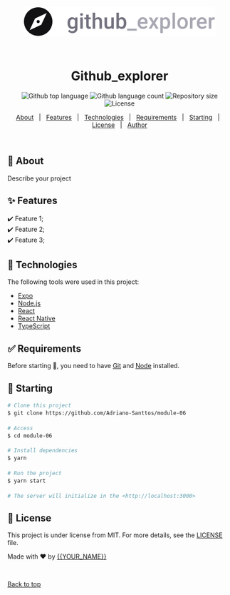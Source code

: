 <div align="center" id="top"> 
  <img src="./src/assets/logo.svg" alt="Github" />

  &#xa0;

  <!-- <a href="https://module06.netlify.app">Demo</a> -->
</div>

<h1 align="center">Github_explorer</h1>

<p align="center">
  <img alt="Github top language" src="https://img.shields.io/github/languages/top/Adriano-Santtos/module-06?color=56BEB8">

  <img alt="Github language count" src="https://img.shields.io/github/languages/count/Adriano-Santtos/module-06?color=56BEB8">

  <img alt="Repository size" src="https://img.shields.io/github/repo-size/Adriano-Santtos/module-06?color=56BEB8">

  <img alt="License" src="https://img.shields.io/github/license/Adriano-Santtos/module-06?color=56BEB8">

  <!-- <img alt="Github issues" src="https://img.shields.io/github/issues/Adriano-Santtos/module-06?color=56BEB8" /> -->

  <!-- <img alt="Github forks" src="https://img.shields.io/github/forks/Adriano-Santtos/module-06?color=56BEB8" /> -->

  <!-- <img alt="Github stars" src="https://img.shields.io/github/stars/Adriano-Santtos/module-06?color=56BEB8" /> -->
</p>

<!-- Status -->

<!-- <h4 align="center"> 
	🚧  Module 06 🚀 Under construction...  🚧
</h4> 

<hr> -->

<p align="center">
  <a href="#dart-about">About</a> &#xa0; | &#xa0; 
  <a href="#sparkles-features">Features</a> &#xa0; | &#xa0;
  <a href="#rocket-technologies">Technologies</a> &#xa0; | &#xa0;
  <a href="#white_check_mark-requirements">Requirements</a> &#xa0; | &#xa0;
  <a href="#checkered_flag-starting">Starting</a> &#xa0; | &#xa0;
  <a href="#memo-license">License</a> &#xa0; | &#xa0;
  <a href="https://github.com/Adriano-Santtos" target="_blank">Author</a>
</p>

<br>

## :dart: About ##

Describe your project

## :sparkles: Features ##

:heavy_check_mark: Feature 1;\
:heavy_check_mark: Feature 2;\
:heavy_check_mark: Feature 3;

## :rocket: Technologies ##

The following tools were used in this project:

- [Expo](https://expo.io/)
- [Node.js](https://nodejs.org/en/)
- [React](https://pt-br.reactjs.org/)
- [React Native](https://reactnative.dev/)
- [TypeScript](https://www.typescriptlang.org/)

## :white_check_mark: Requirements ##

Before starting :checkered_flag:, you need to have [Git](https://git-scm.com) and [Node](https://nodejs.org/en/) installed.

## :checkered_flag: Starting ##

```bash
# Clone this project
$ git clone https://github.com/Adriano-Santtos/module-06

# Access
$ cd module-06

# Install dependencies
$ yarn

# Run the project
$ yarn start

# The server will initialize in the <http://localhost:3000>
```

## :memo: License ##

This project is under license from MIT. For more details, see the [LICENSE](LICENSE.md) file.


Made with :heart: by <a href="https://github.com/Adriano-Santtos" target="_blank">{{YOUR_NAME}}</a>

&#xa0;

<a href="#top">Back to top</a>
